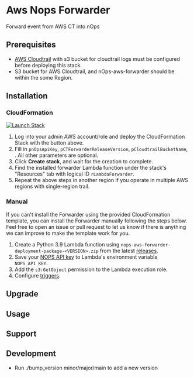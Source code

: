 # Aws Nops Forwarder

Forward event from AWS CT into nOps

## Prerequisites
- [AWS Cloudtrail](https://docs.aws.amazon.com/awscloudtrail/latest/userguide/cloudtrail-create-a-trail-using-the-console-first-time.html) with s3 bucket for cloudtrail logs must be configured before deploying this stack. 
- S3 bucket for AWS Cloudtrail, and nOps-aws-forwarder should be within the some Region.

## Installation

### CloudFormation
[![Launch Stack](https://s3.amazonaws.com/cloudformation-examples/cloudformation-launch-stack.png)](https://console.aws.amazon.com/cloudformation/home#/stacks/create/review?stackName=nops-aws-forwarder&templateURL=https://nops-cloudformation-template.s3.us-west-2.amazonaws.com/lambda-forwarder-cloudformation-template.yaml)

1. Log into your admin AWS account/role and deploy the CloudFormation Stack with the button above.
2. Fill in `pnOpsApiKey`, `pCTForwarderReleaseVersion`, `pCloudtrailBucketName`, . All other parameters are optional.
3. Click **Create stack**, and wait for the creation to complete.
4. Find the installed forwarder Lambda function under the stack's "Resources" tab with logical ID `rLambdaForwarder`.
5. Repeat the above steps in another region if you operate in multiple AWS regions with single-region trail.


### Manual
If you can't install the Forwarder using the provided CloudFormation template, you can install the Forwarder manually following the steps below. Feel free to open an issue or pull request to let us know if there is anything we can improve to make the template work for you.

1. Create a Python 3.9 Lambda function using `nops-aws-forwarder-deployment-package-<VERSION>.zip` from the latest [releases](https://github.com/nops-io/nops-aws-forwarder/releases).
2. Save your [NOPS API key](https://app.nops.io/v3/settings?tab=API%20Key) to Lambda's environment variable `NOPS_API_KEY`.
3. Add the `s3:GetObject` permission to the Lambda execution role.
4. Configure [triggers](https://docs.aws.amazon.com/lambda/latest/dg/with-cloudtrail-example.html).

## Upgrade

## Usage

## Support


## Development
- Run ./bump_version minor/major/main to add a new version
